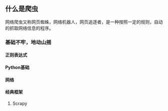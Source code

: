 ## 什么是爬虫
网络爬虫又称网页蜘蛛，网络机器人，网页追逐者，是一种按照一定的规则，自动的抓取网络信息的程序。

### 基础不牢，地动山摇
#### 正则表达式


#### Python基础


#### 网络


#### 经典框架
1. Scrapy
